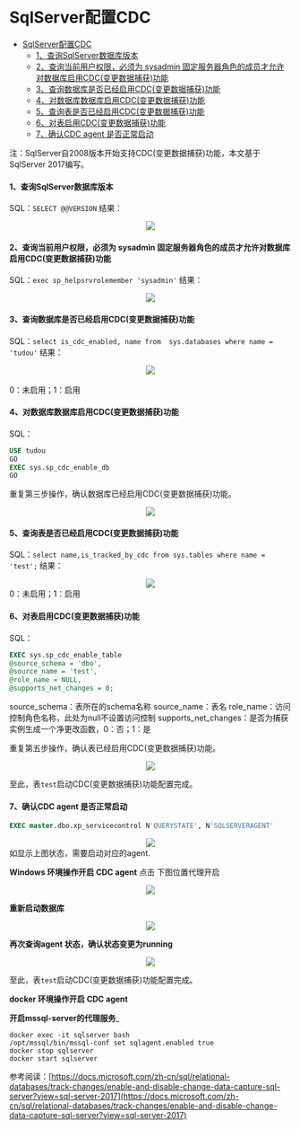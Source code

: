 # SqlServer配置CDC

<!-- TOC -->

- [SqlServer配置CDC](#sqlserver配置cdc)
    - [1、查询SqlServer数据库版本](#1查询sqlserver数据库版本)
    - [2、查询当前用户权限，必须为 sysadmin 固定服务器角色的成员才允许对数据库启用CDC(变更数据捕获)功能](#2查询当前用户权限必须为 sysadmin 固定服务器角色的成员才允许对数据库启用cdc变更数据捕获功能)
    - [3、查询数据库是否已经启用CDC(变更数据捕获)功能](#3查询数据库是否已经启用cdc变更数据捕获功能)
    - [4、对数据库数据库启用CDC(变更数据捕获)功能](#4对数据库数据库启用cdc变更数据捕获功能)
    - [5、查询表是否已经启用CDC(变更数据捕获)功能](#5查询表是否已经启用cdc变更数据捕获功能)
    - [6、对表启用CDC(变更数据捕获)功能](#6对表启用cdc变更数据捕获功能)
    - [7、确认CDC agent 是否正常启动](#7确认cdc-agent-是否正常启动)

注：SqlServer自2008版本开始支持CDC(变更数据捕获)功能，本文基于SqlServer 2017编写。

<!-- /TOC -->

#### 1、查询SqlServer数据库版本

SQL：`SELECT @@VERSION`
结果：
<div align=center>
  <img src="../../images/SqlserverCDC/Sqlserver1.png" />
</div>

#### 2、查询当前用户权限，必须为 sysadmin 固定服务器角色的成员才允许对数据库启用CDC(变更数据捕获)功能

SQL：`exec sp_helpsrvrolemember 'sysadmin'`
结果：
<div align=center>
<img src="../../images/SqlserverCDC/Sqlserver2.png" />
</div>

#### 3、查询数据库是否已经启用CDC(变更数据捕获)功能

SQL：`select is_cdc_enabled, name from  sys.databases where name = 'tudou'`
结果：
<div align=center>
<img src="../../images/SqlserverCDC/Sqlserver3.png" />
</div>
<br/>
0：未启用；1：启用

#### 4、对数据库数据库启用CDC(变更数据捕获)功能

SQL：

```sql
USE tudou  
GO  
EXEC sys.sp_cdc_enable_db  
GO  
```

重复第三步操作，确认数据库已经启用CDC(变更数据捕获)功能。

<div align=center>
<img src="../../images/SqlserverCDC/Sqlserver4.png" />
</div>

#### 5、查询表是否已经启用CDC(变更数据捕获)功能

SQL：`select name,is_tracked_by_cdc from sys.tables where name = 'test';`
结果：
<div align=center>
<img src="../../images/SqlserverCDC/Sqlserver5.png" />
</div>
0：未启用；1：启用

#### 6、对表启用CDC(变更数据捕获)功能    

SQL：

```sql
EXEC sys.sp_cdc_enable_table 
@source_schema = 'dbo', 
@source_name = 'test', 
@role_name = NULL, 
@supports_net_changes = 0;
```

source_schema：表所在的schema名称 source_name：表名 role_name：访问控制角色名称，此处为null不设置访问控制 supports_net_changes：是否为捕获实例生成一个净更改函数，0：否；1：是

重复第五步操作，确认表已经启用CDC(变更数据捕获)功能。
<div align=center>
<img src="../../images/SqlserverCDC/Sqlserver6.png" />
</div>

至此，表`test`启动CDC(变更数据捕获)功能配置完成。

#### 7、确认CDC agent 是否正常启动

```sql
EXEC master.dbo.xp_servicecontrol N'QUERYSTATE', N'SQLSERVERAGENT'
```

<div align=center>
<img src="../../images/SqlserverCDC/Sqlserver16.png" />
</div>
如显示上图状态，需要启动对应的agent.

**Windows 环境操作开启 CDC agent**
点击 下图位置代理开启
<div align=center>
<img src="../../images/SqlserverCDC/Sqlserver17.png" />
</div>

**重新启动数据库**
<div align=center>
<img src="../../images/SqlserverCDC/Sqlserver18.png" />
</div>

**再次查询agent 状态，确认状态变更为running**
<div align=center>
<img src="../../images/SqlserverCDC/Sqlserver19.png" />
</div>

至此，表`test`启动CDC(变更数据捕获)功能配置完成。

**docker 环境操作开启 CDC agent**

**开启mssql-server的代理服务**_

```shell
docker exec -it sqlserver bash
/opt/mssql/bin/mssql-conf set sqlagent.enabled true
docker stop sqlserver
docker start sqlserver
```

参考阅读：[https://docs.microsoft.com/zh-cn/sql/relational-databases/track-changes/enable-and-disable-change-data-capture-sql-server?view=sql-server-2017](https://docs.microsoft.com/zh-cn/sql/relational-databases/track-changes/enable-and-disable-change-data-capture-sql-server?view=sql-server-2017)

